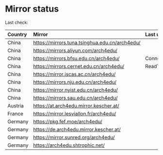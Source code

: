 <script src="./time.js"></script>
# Mirror status
Last check: <script type="text/javascript">localize(1748600791.9435024);</script>

|Country|Mirror|Last update|
|:------|:-----|:----------|
|China|https://mirrors.tuna.tsinghua.edu.cn/arch4edu/|<script type="text/javascript">localize(1748588099);</script>|
|China|https://mirrors.aliyun.com/arch4edu/|<script type="text/javascript">localize(1748588099);</script>|
|China|https://mirrors.bfsu.edu.cn/arch4edu/|ConnectionError|
|China|https://mirrors.cernet.edu.cn/arch4edu/|ReadTimeout|
|China|https://mirror.iscas.ac.cn/arch4edu/|<script type="text/javascript">localize(1748544430);</script>|
|China|https://mirrors.nju.edu.cn/arch4edu/|<script type="text/javascript">localize(1748501371);</script>|
|China|https://mirror.nyist.edu.cn/arch4edu/|<script type="text/javascript">localize(1748544430);</script>|
|China|https://mirrors.sau.edu.cn/arch4edu/|<script type="text/javascript">localize(1731653531);</script>|
|Austria|https://at.arch4edu.mirror.kescher.at/|<script type="text/javascript">localize(1748544430);</script>|
|France|https://mirror.lesviallon.fr/arch4edu/|<script type="text/javascript">localize(1748588099);</script>|
|Germany|https://pkg.fef.moe/arch4edu/|<script type="text/javascript">localize(1748544430);</script>|
|Germany|https://de.arch4edu.mirror.kescher.at/|<script type="text/javascript">localize(1748544430);</script>|
|Germany|https://mirror.sunred.org/arch4edu/|<script type="text/javascript">localize(1748544430);</script>|
|Germany|https://arch4edu.shtrophic.net/|<script type="text/javascript">localize(1748544430);</script>|

<script src="./tablefilter/tablefilter.js"></script>
<script src="./table.js"></script>